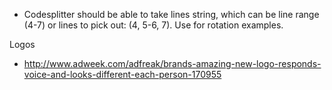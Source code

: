 - Codesplitter should be able to take lines string, which can be line range (4-7) or lines to pick out: (4, 5-6, 7). Use for rotation examples.





Logos

- http://www.adweek.com/adfreak/brands-amazing-new-logo-responds-voice-and-looks-different-each-person-170955

